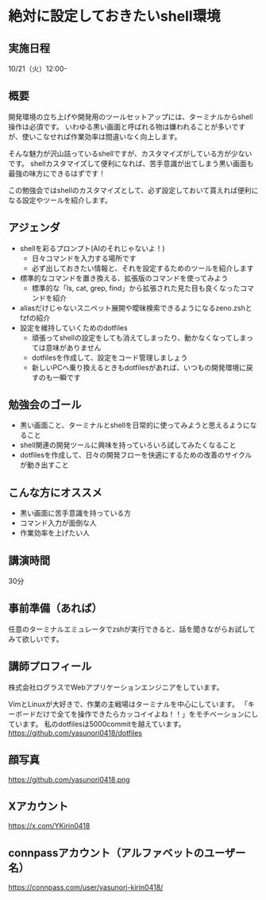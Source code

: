 # 絶対に設定しておきたいshell環境

## 実施日程

10/21（火）12:00-

## 概要

開発環境の立ち上げや開発用のツールセットアップには、ターミナルからshell操作は必須です。
いわゆる黒い画面と呼ばれる物は嫌われることが多いですが、使いこなせれば作業効率は間違いなく向上します。

そんな魅力が沢山詰っているshellですが、カスタマイズがしている方が少ないです。
shellカスタマイズして便利になれば、苦手意識が出てしまう黒い画面も最強の味方にできるはずです！

この勉強会ではshellのカスタマイズとして、必ず設定しておいて貰えれば便利になる設定やツールを紹介します。

## アジェンダ

- shellを彩るプロンプト(AIのそれじゃないよ！)
  - 日々コマンドを入力する場所です
  - 必ず出しておきたい情報と、それを設定するためのツールを紹介します
- 標準的なコマンドを置き換える、拡張版のコマンドを使ってみよう
  - 標準的な「ls, cat, grep, find」から拡張された見た目も良くなったコマンドを紹介
- aliasだけじゃないスニペット展開や曖昧検索できるようになるzeno.zshとfzfの紹介
- 設定を維持していくためのdotfiles
  - 頑張ってshellの設定をしても消えてしまったり、動かなくなってしまっては意味がありません
  - dotfilesを作成して、設定をコード管理しましょう
  - 新しいPCへ乗り換えるときもdotfilesがあれば、いつもの開発環境に戻すのも一瞬です

## 勉強会のゴール

- 黒い画面こと、ターミナルとshellを日常的に使ってみようと思えるようになること
- shell関連の開発ツールに興味を持っていろいろ試してみたくなること
- dotfilesを作成して、日々の開発フローを快適にするための改善のサイクルが動き出すこと

## こんな方にオススメ

- 黒い画面に苦手意識を持っている方
- コマンド入力が面倒な人
- 作業効率を上げたい人

## 講演時間

30分

## 事前準備（あれば）

任意のターミナルエミュレータでzshが実行できると、話を聞きながらお試してみて欲しいです。

## 講師プロフィール

株式会社ログラスでWebアプリケーションエンジニアをしています。

VimとLinuxが大好きで、作業の主戦場はターミナルを中心にしています。
「キーボードだけで全てを操作できたらカッコイイよね！！」をモチベーションにしています。
私のdotfilesは5000commitを越えています。
https://github.com/yasunori0418/dotfiles

## 顔写真

https://github.com/yasunori0418.png

## Xアカウント

https://x.com/YKirin0418

## connpassアカウント（アルファベットのユーザー名）

https://connpass.com/user/yasunori-kirin0418/
